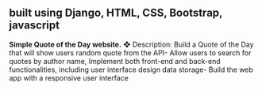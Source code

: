 ## built using Django, HTML, CSS, Bootstrap, javascript ##

**Simple Quote of the Day website.**
 ❖ Description: Build a Quote of the Day that will show users random quote from the API- 
 Allow users to search for quotes by author name, 
 Implement both front-end and back-end functionalities,
 including user interface design 
 data storage- Build the web app with a responsive user interface
